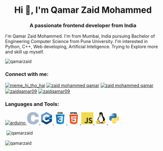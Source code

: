 <h1 align="center">Hi 👋, I'm Qamar Zaid Mohammed</h1>
<h3 align="center">A passionate frontend developer from India</h3>
I'm Qamar Zaid Mohammed. I'm from Mumbai, India pursuing Bachelor of Engineering Computer Science from Pune University.
 I'm interested in Python, C++, Web developing, Artificial Inteligence. Trying to Explore more and skill up myself.
 
 
<p align="left"> <img src="https://komarev.com/ghpvc/?username=qamarzaid&label=Profile%20views&color=0e75b6&style=flat" alt="qamarzaid" /> </p>

<h3 align="left">Connect with me:</h3>
<p align="left">
<a href="https://twitter.com/meme_hi_tho_hai" target="blank"><img align="center" src="https://cdn.jsdelivr.net/npm/simple-icons@3.0.1/icons/twitter.svg" alt="meme_hi_tho_hai" height="30" width="40" /></a>
<a href="https://linkedin.com/in/zaid mohammed qamar" target="blank"><img align="center" src="https://cdn.jsdelivr.net/npm/simple-icons@3.0.1/icons/linkedin.svg" alt="zaid mohammed qamar" height="30" width="40" /></a>
<a href="https://fb.com/zaid mohammed qamar" target="blank"><img align="center" src="https://cdn.jsdelivr.net/npm/simple-icons@3.0.1/icons/facebook.svg" alt="zaid mohammed qamar" height="30" width="40" /></a>
<a href="https://instagram.com/zaidqamar09" target="blank"><img align="center" src="https://cdn.jsdelivr.net/npm/simple-icons@3.0.1/icons/instagram.svg" alt="zaidqamar09" height="30" width="40" /></a>
<a href="https://www.codechef.com/users/zaidqamar09" target="blank"><img align="center" src="https://cdn.jsdelivr.net/npm/simple-icons@3.1.0/icons/codechef.svg" alt="zaidqamar09" height="30" width="40" /></a>
</p>

<h3 align="left">Languages and Tools:</h3>
<p align="left"> <a href="https://www.arduino.cc/" target="_blank"> <img src="https://cdn.worldvectorlogo.com/logos/arduino-1.svg" alt="arduino" width="40" height="40"/> </a> <a href="https://www.cprogramming.com/" target="_blank"> <img src="https://raw.githubusercontent.com/devicons/devicon/master/icons/c/c-original.svg" alt="c" width="40" height="40"/> </a> <a href="https://www.w3schools.com/cpp/" target="_blank"> <img src="https://raw.githubusercontent.com/devicons/devicon/master/icons/cplusplus/cplusplus-original.svg" alt="cplusplus" width="40" height="40"/> </a> <a href="https://www.w3schools.com/css/" target="_blank"> <img src="https://raw.githubusercontent.com/devicons/devicon/master/icons/css3/css3-original-wordmark.svg" alt="css3" width="40" height="40"/> </a> <a href="https://www.w3.org/html/" target="_blank"> <img src="https://raw.githubusercontent.com/devicons/devicon/master/icons/html5/html5-original-wordmark.svg" alt="html5" width="40" height="40"/> </a> <a href="https://developer.mozilla.org/en-US/docs/Web/JavaScript" target="_blank"> <img src="https://raw.githubusercontent.com/devicons/devicon/master/icons/javascript/javascript-original.svg" alt="javascript" width="40" height="40"/> </a> <a href="https://www.linux.org/" target="_blank"> <img src="https://raw.githubusercontent.com/devicons/devicon/master/icons/linux/linux-original.svg" alt="linux" width="40" height="40"/> </a> <a href="https://www.python.org" target="_blank"> <img src="https://raw.githubusercontent.com/devicons/devicon/master/icons/python/python-original.svg" alt="python" width="40" height="40"/> </a> </p>


<p>&nbsp;<img align="center" src="https://github-readme-stats.vercel.app/api?username=qamarzaid&show_icons=true&locale=en" alt="qamarzaid" /></p>

<p><img align="center" src="https://github-readme-streak-stats.herokuapp.com/?user=qamarzaid&" alt="qamarzaid" /></p>


